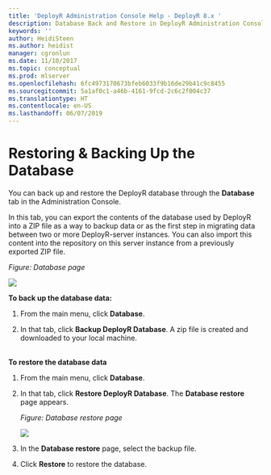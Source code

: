 ```yaml
---
title: 'DeployR Administration Console Help - DeployR 8.x '
description: Database Back and Restore in DeployR Administration Console
keywords: ''
author: HeidiSteen
ms.author: heidist
manager: cgronlun
ms.date: 11/10/2017
ms.topic: conceptual
ms.prod: mlserver
ms.openlocfilehash: 6fc4973170673bfeb6033f9b16de29b41c9c8455
ms.sourcegitcommit: 5a1af0c1-a46b-4161-9fcd-2c6c2f004c37
ms.translationtype: HT
ms.contentlocale: en-US
ms.lasthandoff: 06/07/2019
---
```

# <a name="restoring--backing-up-the-database"></a>Restoring & Backing Up the Database

You can back up and restore the DeployR database through the **Database** tab in the Administration Console.

In this tab, you can export the contents of the database used by DeployR into a ZIP file as a way to backup data or as the first step in migrating data between two or more DeployR-server instances. You can also import this content into the repository on this server instance from a previously exported ZIP file. 

_Figure: Database page_

![](media/deployr-admin-console-database/db-tab.png)  


**To back up the database data:**

1.  From the main menu, click **Database**.

1. In that tab, click **Backup DeployR Database**. A zip file is created and downloaded to your local machine.

<br>
<strong>To restore the database data</strong>

1.  From the main menu, click **Database**.

1. In that tab, click **Restore DeployR Database**. The **Database restore** page appears.

    _Figure: Database restore page_
    
    ![](media/deployr-admin-console-database/db-restore.png)

1. In the **Database restore** page, select the backup file.

1. Click **Restore** to restore the database.